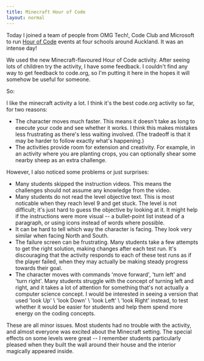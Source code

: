 ```yaml
---
title: Minecraft Hour of Code
layout: normal
---
```


Today I joined a team of people from OMG Tech!, Code Club and Microsoft to run [Hour of Code](https://code.org/mc) events at four schools around Auckland. It was an intense day!

We used the new Minecraft-flavoured Hour of Code activity. After seeing lots of children try the activity, I have some feedback. I couldn't find any way to get feedback to code.org, so I'm putting it here in the hopes it will somehow be useful for someone.

So:

I like the minecraft activity a lot. I think it's the best code.org activity so far, for two reasons:

* The character moves much faster. This means it doesn't take as long to execute your code and see whether it works. I think this makes mistakes less frustrating as there's less waiting involved. (The tradeoff is that it may be harder to follow exactly what's happening.)
* The activities provide room for extension and creativity. For example, in an activity where you are planting crops, you can optionally shear some nearby sheep as an extra challenge.

However, I also noticed some problems or just surprises:

* Many students skipped the instruction videos. This means the challenges should not assume any knowledge from the video.
* Many students do not read the level objective text. This is most noticable when they reach level 9 and get stuck. The level is not difficult; it's just hard to guess the objective by looking at it. It might help if the instructions were more visual -- a bullet-point list instead of a paragraph, or using icons instead of words where possible.
* It can be hard to tell which way the character is facing. They look very similar when facing North and South.
* The failure screen can be frustrating. Many students take a few attempts to get the right solution, making changes after each test run. It's discouraging that the activity responds to each of these test runs as if the player failed, when they may actually be making steady progress towards their goal.
* The character moves with commands 'move forward', 'turn left' and 'turn right'. Many students struggle with the concept of turning left and right, and it takes a lot of attention for something that's not actually a computer science concept. I would be interested in seeing a version that used 'look Up' \ 'look Down' \ 'look Left' \ 'look Right' instead, to test whether it would be easier for students and help them spend more energy on the coding concepts.

These are all minor issues. Most students had no trouble with the activity, and almost everyone was excited about the Minecraft setting. The special effects on some levels were great -- I remember students particularly pleased when they built the wall around their house and the interior magically appeared inside.
